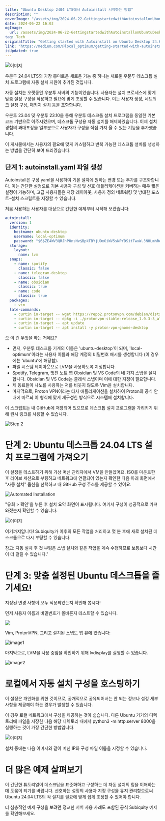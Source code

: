 ```yaml
---
title: "Ubuntu Desktop 2404 LTS에서 Autoinstall 시작하는 방법"
description: ""
coverImage: "/assets/img/2024-06-22-GettingstartedwithAutoinstallonUbuntuDesktop2404LTS_0.png"
date: 2024-06-22 16:03
ogImage:
  url: /assets/img/2024-06-22-GettingstartedwithAutoinstallonUbuntuDesktop2404LTS_0.png
tag: Tech
originalTitle: "Getting started with Autoinstall on Ubuntu Desktop 24.04 LTS"
link: "https://medium.com/@local_optimum/getting-started-with-autoinstall-on-ubuntu-desktop-24-04-lts-147a1defb2de"
isUpdated: true
---
```


![이미지](/assets/img/2024-06-22-GettingstartedwithAutoinstallonUbuntuDesktop2404LTS_0.png)

우분투 24.04 LTS의 가장 흥미로운 새로운 기능 중 하나는 새로운 우분투 데스크톱 설치 프로그램에 자동 설치 지원이 추가된 것입니다.

자동 설치는 오랫동안 우분투 서버의 기능이었습니다. 사용자는 설치 프로세스에 맞게 맞춤 설정 구성을 적용하고 필요에 맞게 조정할 수 있습니다. 이는 사용자 생성, 네트워크 설정 구성, 패키지 설치 등을 포함합니다.

우분투 23.04 및 우분투 23.10을 통해 우분투 데스크톱 설치 프로그램을 동일한 기본 코드 기반으로 이주시켰으며, 데스크톱 구성용 자동 설치를 해제하였습니다. 이제 설치 경험의 과대포장을 일부분으로 사용자가 구성을 직접 가져 올 수 있는 기능을 추가했습니다.

<!-- cozy-coder - 수평 -->

<ins class="adsbygoogle"
     style="display:block"
     data-ad-client="ca-pub-4877378276818686"
     data-ad-slot="1107185301"
     data-ad-format="auto"
     data-full-width-responsive="true"></ins>

<script>
     (adsbygoogle = window.adsbygoogle || []).push({});
</script>

이 게시물에서는 사용자의 필요에 맞게 커스텀하고 반복 가능한 데스크톱 설치를 생성하는 방법을 간단히 보여 드리겠습니다.

## 단계 1: autoinstall.yaml 파일 생성

Autoinstall은 구성 yaml을 사용하여 기본 설치에 원하는 변경 또는 추가를 구조화합니다. 이는 간단한 설정으로 기본 사용자 구성 및 선호 애플리케이션을 커버하는 매우 짧은 설정이 가능하며, 고급 사용자들은 저장 레이아웃, 사용자 정의 네트워킹 및 방대한 포스트-설치 스크립트를 지정할 수 있습니다.

처음 사용하는 사용자를 대상으로 간단한 예제부터 시작해 보겠습니다:

<!-- cozy-coder - 수평 -->

<ins class="adsbygoogle"
     style="display:block"
     data-ad-client="ca-pub-4877378276818686"
     data-ad-slot="1107185301"
     data-ad-format="auto"
     data-full-width-responsive="true"></ins>

<script>
     (adsbygoogle = window.adsbygoogle || []).push({});
</script>

```yaml
autoinstall:
  version: 1
  identity:
    hostname: ubuntu-desktop
    username: local-optimum
    password: "$6$ZE4WV3QRJhPUnsNv$BpkTBYjUOxOiWV5sNPYDSitTwxW.3NHLmhRqptzpa8a4KTxGpkvMaSDbyq4PVri9kdpD1t7ldUBgwB6uveObg."
  storage:
    layout:
      name: lvm
  snaps:
    - name: spotify
      classic: false
    - name: telegram-desktop
      classic: false
    - name: obsidian
      classic: true
    - name: code
      classic: true
  packages:
    - vim
  late-commands:
    - curtin in-target -- wget https://repo2.protonvpn.com/debian/dists/stable/main/binary-all/protonvpn-stable-release_1.0.3-3_all.deb
    - curtin in-target -- dpkg -i ./protonvpn-stable-release_1.0.3-3_all.deb
    - curtin in-target -- apt update
    - curtin in-target -- apt install -y proton-vpn-gnome-desktop
```

오 이 건 무엇을 하는 거에요?

- 먼저, 우분투 데스크톱 기계의 이름은 'ubuntu-desktop'이 되며, 'local-optimum'이라는 사용자 이름과 해당 계정의 비밀번호 해시를 생성합니다 (이 경우에는 'ubuntu'에 해당함).
- 파일 시스템 레이아웃으로 LVM을 사용하도록 지정합니다.
- Spotify, Telegram, 멋진 노트 앱 Obsidian 및 VS Code의 네 가지 스냅을 설치합니다. Obsidian 및 VS Code는 클래식 스냅이며 이에 대한 지정이 필요합니다.
- 제 동료들이 나노를 사용하는 저를 비웃지 않도록 Vim을 설치합니다.
- 마지막으로, Proton VPN이라는 타사 애플리케이션을 설치하여 Proton의 공식 안내에 따르되 이 형식에 맞게 재구성한 방식으로 시스템에 설치합니다.

이 스크립트는 내 GitHub에 저장되어 있으므로 데스크톱 설치 프로그램을 가리키기 위해 원시 링크를 사용할 수 있습니다.

<!-- cozy-coder - 수평 -->

<ins class="adsbygoogle"
     style="display:block"
     data-ad-client="ca-pub-4877378276818686"
     data-ad-slot="1107185301"
     data-ad-format="auto"
     data-full-width-responsive="true"></ins>

<script>
     (adsbygoogle = window.adsbygoogle || []).push({});
</script>

![Step 2](/assets/img/2024-06-22-GettingstartedwithAutoinstallonUbuntuDesktop2404LTS_1.png)

# 단계 2: Ubuntu 데스크톱 24.04 LTS 설치 프로그램에 가져오기

이 설정을 테스트하기 위해 가상 머신 관리자에서 VM을 만들겠어요. ISO를 마운트한 후 라이브 세션으로 부팅하고 네트워크에 연결되어 있는지 확인한 다음 아래 화면에서 "자동 설치" 옵션을 선택하고 내 GitHub 구성 주소를 제공할 수 있어요.

![Automated Installation](/assets/img/2024-06-22-GettingstartedwithAutoinstallonUbuntuDesktop2404LTS_2.png)

<!-- cozy-coder - 수평 -->

<ins class="adsbygoogle"
     style="display:block"
     data-ad-client="ca-pub-4877378276818686"
     data-ad-slot="1107185301"
     data-ad-format="auto"
     data-full-width-responsive="true"></ins>

<script>
     (adsbygoogle = window.adsbygoogle || []).push({});
</script>

"유회 > 확인'을 누른 후 설치 요약 화면이 표시됩니다. 여기서 구성이 성공적으로 가져와졌는지 확인할 수 있습니다.

![이미지](/assets/img/2024-06-22-GettingstartedwithAutoinstallonUbuntuDesktop2404LTS_3.png)

여기까지입니다! Subiquity가 이후의 모든 작업을 처리하고 몇 분 후에 새로 설치된 데스크톱으로 다시 부팅할 수 있습니다.

참고: 자동 설치 후 첫 부팅은 스냅 설치와 같은 작업을 계속 수행하므로 보통보다 시간이 더 걸릴 수 있습니다."

<!-- cozy-coder - 수평 -->

<ins class="adsbygoogle"
     style="display:block"
     data-ad-client="ca-pub-4877378276818686"
     data-ad-slot="1107185301"
     data-ad-format="auto"
     data-full-width-responsive="true"></ins>

<script>
     (adsbygoogle = window.adsbygoogle || []).push({});
</script>

# 단계 3: 맞춤 설정된 Ubuntu 데스크톱을 즐기세요!

지정된 변경 사항이 모두 적용되었는지 확인해 봅시다!

먼저 사용자 이름과 비밀번호가 올바른지 테스트할 수 있습니다.

<img src="/assets/img/2024-06-22-GettingstartedwithAutoinstallonUbuntuDesktop2404LTS_4.png" />

<!-- cozy-coder - 수평 -->

<ins class="adsbygoogle"
     style="display:block"
     data-ad-client="ca-pub-4877378276818686"
     data-ad-slot="1107185301"
     data-ad-format="auto"
     data-full-width-responsive="true"></ins>

<script>
     (adsbygoogle = window.adsbygoogle || []).push({});
</script>

Vim, ProtonVPN, 그리고 설치된 스냅도 앱 뷰에 있습니다:

![image1](/assets/img/2024-06-22-GettingstartedwithAutoinstallonUbuntuDesktop2404LTS_5.png)

마지막으로, LVM을 사용 중임을 확인하기 위해 lvdisplay를 실행할 수 있습니다.

![image2](/assets/img/2024-06-22-GettingstartedwithAutoinstallonUbuntuDesktop2404LTS_6.png)

<!-- cozy-coder - 수평 -->

<ins class="adsbygoogle"
     style="display:block"
     data-ad-client="ca-pub-4877378276818686"
     data-ad-slot="1107185301"
     data-ad-format="auto"
     data-full-width-responsive="true"></ins>

<script>
     (adsbygoogle = window.adsbygoogle || []).push({});
</script>

# 로컬에서 자동 설치 구성을 호스팅하기

이 설정은 개인화를 위한 것이므로, 공개적으로 공유되어서는 안 되는 정보나 설정 세부사항을 제공해야 하는 경우가 발생할 수 있습니다.

이 경우 로컬 네트워크에서 구성을 제공하는 것이 쉽습니다. 다른 Ubuntu 기기의 디렉토리에 파일을 저장한 다음 해당 디렉토리 내에서 python3 -m http.server 8000을 실행하는 것이 가장 간단한 방법입니다.

![이미지](/assets/img/2024-06-22-GettingstartedwithAutoinstallonUbuntuDesktop2404LTS_7.png)

<!-- cozy-coder - 수평 -->

<ins class="adsbygoogle"
     style="display:block"
     data-ad-client="ca-pub-4877378276818686"
     data-ad-slot="1107185301"
     data-ad-format="auto"
     data-full-width-responsive="true"></ins>

<script>
     (adsbygoogle = window.adsbygoogle || []).push({});
</script>

설치 중에는 다음 이미지와 같이 머신 IP와 구성 파일 이름을 지정할 수 있습니다.

# 더 많은 예제 살펴보기

이 간단한 튜토리얼이 데스크탑을 표준화하고 구성하는 데 자동 설치의 힘을 이해하는 데 도움이 되기를 바랍니다. 선호하는 설정의 사용자 지정 구성을 유지 관리함으로써 Ubuntu 24.04 LTS의 각 설치를 필요에 맞게 쉽게 조정할 수 있어야 합니다.

<!-- cozy-coder - 수평 -->

<ins class="adsbygoogle"
     style="display:block"
     data-ad-client="ca-pub-4877378276818686"
     data-ad-slot="1107185301"
     data-ad-format="auto"
     data-full-width-responsive="true"></ins>

<script>
     (adsbygoogle = window.adsbygoogle || []).push({});
</script>

더 심층적인 예제 구성을 보려면 정교한 서버 사용 사례도 포함된 공식 Subiquity 예제를 확인해보세요.
